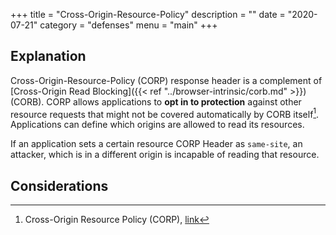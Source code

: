 +++
title = "Cross-Origin-Resource-Policy"
description = ""
date = "2020-07-21"
category = "defenses"
menu = "main"
+++


## Explanation

Cross-Origin-Resource-Policy (CORP) response header is a complement of [Cross-Origin Read Blocking]({{< ref "../browser-intrinsic/corb.md" >}}) (CORB). CORP allows applications to **opt in to protection** against other resource requests that might not be covered automatically by CORB itself[^1]. Applications can define which origins are allowed to read its resources.

If an application sets a certain resource CORP Header as `same-site`, an attacker, which is in a different origin is incapable of reading that resource.

## Considerations


[^1]: Cross-Origin Resource Policy (CORP), [link](https://developer.mozilla.org/en-US/docs/Web/HTTP/Cross-Origin_Resource_Policy_(CORP))
<!-- [^2]: Cross-Origin Read Blocking for Web Developers, [link](https://www.chromium.org/Home/chromium-security/site-isolation) -->

